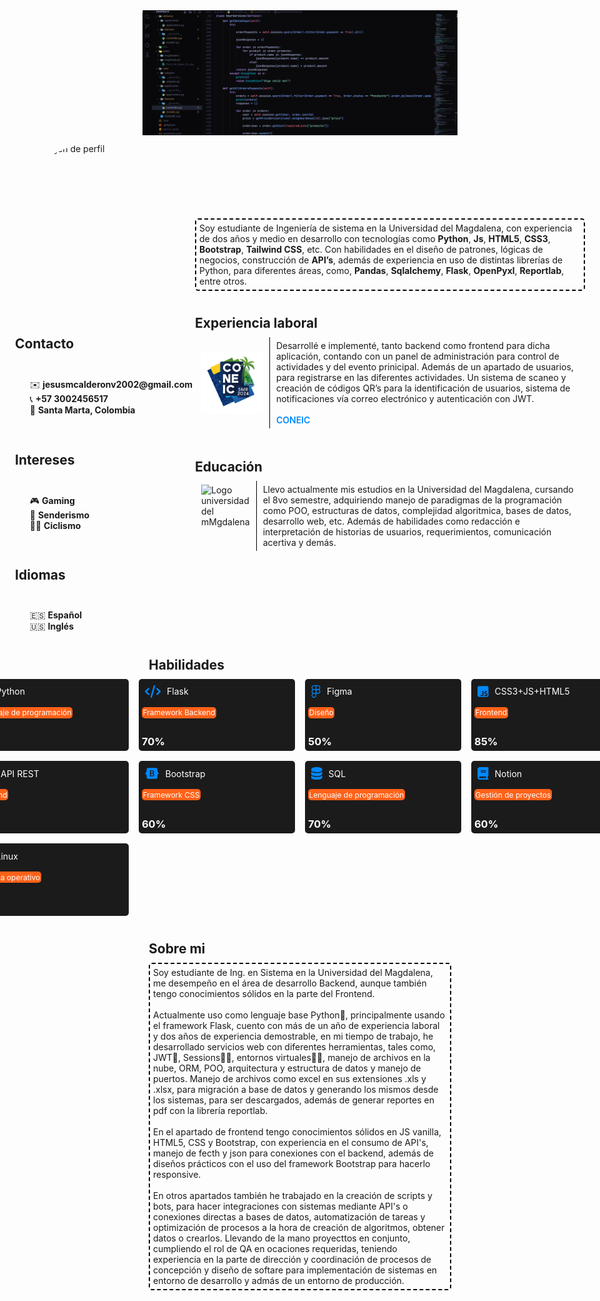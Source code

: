 <style>
        * {
  margin: 0;
}
.container {
  position: relative;
}
.container .portada {
  height: 200px;
  width: 100vw;
  -o-object-fit: cover;
     object-fit: cover;
  transition: transform 0.3s ease-in-out;
}
.container h1 {
  position: absolute;
  top: 50%;
  left: 50%;
  transform: translate(-50%, -50%);
  color: white;
  width: -moz-max-content;
  width: max-content;
  background-color: 0;
  transition: all ease 0.3s;
  color: rgba(0, 0, 0, 0);
}
.container:hover .portada {
  transform: scale(1.2);
  filter: blur(5px);
}
.container:hover h1 {
  color: #fff;
}
.avatar {
  height: 250px;
  width: 250px;
  -webkit-clip-path: circle(50% at 50% 50%);
          clip-path: circle(50% at 50% 50%);
}
.center-horizontal, .tarjet .head {
  display: flex;
  justify-content: center;
  align-items: center;
  padding: 10px;
}
.myProfile,
.description {
  display: flex;
  flex-direction: column;
  justify-content: start;
  align-items: start;
}
.myProfile {
  min-width: 30vw;
}
.description {
  min-width: 65vw;
  row-gap: 10px;
}
.exp {
  border: 2px dashed black;
  border-radius: 5px;
  padding: 5px;
}
.title {
  margin-left: 10px;
}
ul {
  list-style: none;
}
.logo {
  height: 100px;
  width: 100px;
  padding-right: 10px;
}
.left-b {
  border: none;
  border-left: 1px solid #000;
  border-radius: 0;
  padding-left: 10px;
}
.cards {
  display: grid;
  grid-template-columns: repeat(4, 1fr);
  gap: 1rem;
  row-gap: 1rem;
}
@media (max-width: 780px) {
  .cards {
    grid-template-columns: repeat(2, 1fr);
  }
}
.tarjet {
  background-color: #1b1b1b;
  border-radius: 5px;
  min-height: 100px;
  width: 250px;
  color: #fff;
  transition: ease-in-out 0.3s;
}
.tarjet .head {
  justify-content: start;
  gap: 10px;
  height: -moz-max-content;
  height: max-content;
  display: flex;
  align-items: center;
}
.tarjet .head svg {
  fill: #08f;
  height: 20px;
  display: flex;
  justify-content: center;
  align-items: center;
}
.tarjet .head .skill {
  display: flex;
  justify-content: center;
  align-items: center;
  height: 20px;
}
.tarjet .type {
  background-color: #ff6118;
  padding: 1.5px;
  width: -moz-max-content;
  width: max-content;
  border-radius: 5px;
  margin: 5px;
  margin-right: 35px;
  font-size: 12px;
}
.tarjet .progress {
  padding: 5px;
}
.tarjet:hover {
  transform: scale(1.1);
  height: -moz-max-content;
  height: max-content;
}
.tarjet:hover .progress {
  position: absolute;
  text-shadow: #08f 1px 2px 10px;
}
a {
  text-decoration: none;
  color: #08f;
  font-weight: 600;
}/*# sourceMappingURL=custom.css.map */
</style>
<div class="container">
        <img class="portada" src="./data/portada.png">
        <h1>
            ¡Hola! Soy Jesús Calderón
        </h1>
    </div>
    <div class="center-horizontal">
        <div class="myProfile">
            <img class="avatar"
                src="https://avatars.githubusercontent.com/u/127170520?s=400&u=dba6761ecb322c433bfb0b65c36442bd26160d1d&v=4"
                alt="Mi imagen de perfil">
            <hr>
            <h2>Contacto</h2>
            <hr>
            <ul>
                <li>✉️ <b>jesusmcalderonv2002@gmail.com</b></li>
                <li>📞 <b>+57 3002456517</b></li>
                <li>📍 <b>Santa Marta, Colombia</b></li>
            </ul>
            <hr>
            <h2>Intereses</h2>
            <hr>
            <ul>
                <li>🎮 <b>Gaming</b></li>
                <li>🥾 <b>Senderismo</b></li>
                <li>🚴🏼 <b>Ciclismo</b></li>
            </ul>
            <hr>
            <h2>Idiomas</h2>
            <hr>
            <ul>
                <li>🇪🇸 <b>Español</b></li>
                <li>🇺🇸 <b>Inglés</b></li>
            </ul>
        </div>
        <div class="description">
            <div class="exp">
                Soy estudiante de Ingeniería de sistema en la Universidad del Magdalena, con experiencia de dos años y
                medio en desarrollo con tecnologías como <b>Python</b>, <b>Js</b>, <b>HTML5</b>, <b>CSS3</b>,
                <b>Bootstrap</b>, <b>Tailwind CSS</b>, etc.
                Con habilidades en el diseño de patrones, lógicas de negocios, construcción de <b>API’s</b>, además de
                experiencia en uso de distintas librerías de Python, para diferentes áreas, como, <b>Pandas</b>,
                <b>Sqlalchemy</b>,
                <b>Flask</b>, <b>OpenPyxl</b>, <b>Reportlab</b>, entre otros.
            </div>
            <div class="worker">
                <h2>Experiencia laboral</h2>
                <div class="center-horizontal">
                    <img class="logo" src="data/logo.png" alt="Logo coneic">
                    <div class="exp left-b">
                        Desarrollé e implementé, tanto backend como frontend para dicha aplicación, contando con un
                        panel de administración para control de actividades y del evento prinicipal. Además de un
                        apartado de usuarios, para registrarse en las diferentes actividades. Un sistema de scaneo y
                        creación de códigos QR’s para la identificación de usuarios, sistema de notificaciones vía
                        correo electrónico y autenticación con JWT.
                        <br><br>
                        <a href="https://www.coneic.org">CONEIC</a>
                    </div>
                </div>
            </div>
            <div class="education">
                <h2>Educación</h2>
                <div class="center-horizontal">
                    <img class="logo" src="https://cdn.unimagdalena.edu.co/images/escudo/black/512.png"
                        alt="Logo universidad del mMgdalena">
                    <div class="exp left-b">
                        Llevo actualmente mis estudios en la Universidad del Magdalena, cursando el 8vo semestre,
                        adquiriendo manejo de paradigmas de la programación como POO, estructuras de datos, complejidad
                        algoritmica, bases de datos, desarrollo web, etc. Además de habilidades como redacción e
                        interpretación de historias de usuarios, requerimientos, comunicación acertiva y demás.
                    </div>
                </div>
            </div>
        </div>
    </div>
    <h2 class="title">Habilidades</h2>
    <div class="center-horizontal cards">
        <div class="tarjet">
            <div class="head">
                <svg xmlns="http://www.w3.org/2000/svg" class="icon"
                    viewBox="0 0 448 512"><!--!Font Awesome Free 6.6.0 by @fontawesome - https://fontawesome.com License - https://fontawesome.com/license/free Copyright 2024 Fonticons, Inc.-->
                    <path
                        d="M439.8 200.5c-7.7-30.9-22.3-54.2-53.4-54.2h-40.1v47.4c0 36.8-31.2 67.8-66.8 67.8H172.7c-29.2 0-53.4 25-53.4 54.3v101.8c0 29 25.2 46 53.4 54.3 33.8 9.9 66.3 11.7 106.8 0 26.9-7.8 53.4-23.5 53.4-54.3v-40.7H226.2v-13.6h160.2c31.1 0 42.6-21.7 53.4-54.2 11.2-33.5 10.7-65.7 0-108.6zM286.2 404c11.1 0 20.1 9.1 20.1 20.3 0 11.3-9 20.4-20.1 20.4-11 0-20.1-9.2-20.1-20.4 .1-11.3 9.1-20.3 20.1-20.3zM167.8 248.1h106.8c29.7 0 53.4-24.5 53.4-54.3V91.9c0-29-24.4-50.7-53.4-55.6-35.8-5.9-74.7-5.6-106.8 .1-45.2 8-53.4 24.7-53.4 55.6v40.7h106.9v13.6h-147c-31.1 0-58.3 18.7-66.8 54.2-9.8 40.7-10.2 66.1 0 108.6 7.6 31.6 25.7 54.2 56.8 54.2H101v-48.8c0-35.3 30.5-66.4 66.8-66.4zm-6.7-142.6c-11.1 0-20.1-9.1-20.1-20.3 .1-11.3 9-20.4 20.1-20.4 11 0 20.1 9.2 20.1 20.4s-9 20.3-20.1 20.3z" />
                </svg>
                <div class="skill">Python</div>
            </div>
            <div class="type">
                Lenguaje de programación
            </div>
            <h3 class="progress">
                90%
            </h3>
        </div>
        <div class="tarjet">
            <div class="head">
                <svg xmlns="http://www.w3.org/2000/svg" class="icon"
                    viewBox="0 0 640 512"><!--!Font Awesome Free 6.6.0 by @fontawesome - https://fontawesome.com License - https://fontawesome.com/license/free Copyright 2024 Fonticons, Inc.-->
                    <path
                        d="M392.8 1.2c-17-4.9-34.7 5-39.6 22l-128 448c-4.9 17 5 34.7 22 39.6s34.7-5 39.6-22l128-448c4.9-17-5-34.7-22-39.6zm80.6 120.1c-12.5 12.5-12.5 32.8 0 45.3L562.7 256l-89.4 89.4c-12.5 12.5-12.5 32.8 0 45.3s32.8 12.5 45.3 0l112-112c12.5-12.5 12.5-32.8 0-45.3l-112-112c-12.5-12.5-32.8-12.5-45.3 0zm-306.7 0c-12.5-12.5-32.8-12.5-45.3 0l-112 112c-12.5 12.5-12.5 32.8 0 45.3l112 112c12.5 12.5 32.8 12.5 45.3 0s12.5-32.8 0-45.3L77.3 256l89.4-89.4c12.5-12.5 12.5-32.8 0-45.3z" />
                </svg>
                <div class="skill">Flask</div>
            </div>
            <div class="type">
                Framework Backend
            </div>
            <h3 class="progress">
                70%
            </h3>
        </div>
        <div class="tarjet">
            <div class="head">
                <svg xmlns="http://www.w3.org/2000/svg" class="icon"
                    viewBox="0 0 384 512"><!--!Font Awesome Free 6.6.0 by @fontawesome - https://fontawesome.com License - https://fontawesome.com/license/free Copyright 2024 Fonticons, Inc.-->
                    <path
                        d="M14 95.8C14 42.9 56.9 0 109.8 0H274.2C327.1 0 370 42.9 370 95.8C370 129.3 352.8 158.8 326.7 175.9C352.8 193 370 222.5 370 256C370 308.9 327.1 351.8 274.2 351.8H272.1C247.3 351.8 224.7 342.4 207.7 326.9V415.2C207.7 468.8 163.7 512 110.3 512C57.5 512 14 469.2 14 416.2C14 382.7 31.2 353.2 57.2 336.1C31.2 319 14 289.5 14 256C14 222.5 31.2 193 57.2 175.9C31.2 158.8 14 129.3 14 95.8zM176.3 191.6H109.8C74.2 191.6 45.4 220.4 45.4 256C45.4 291.4 74 320.2 109.4 320.4C109.5 320.4 109.7 320.4 109.8 320.4H176.3V191.6zM207.7 256C207.7 291.6 236.5 320.4 272.1 320.4H274.2C309.7 320.4 338.6 291.6 338.6 256C338.6 220.4 309.7 191.6 274.2 191.6H272.1C236.5 191.6 207.7 220.4 207.7 256zM109.8 351.8C109.7 351.8 109.5 351.8 109.4 351.8C74 352 45.4 380.8 45.4 416.2C45.4 451.7 74.6 480.6 110.3 480.6C146.6 480.6 176.3 451.2 176.3 415.2V351.8H109.8zM109.8 31.4C74.2 31.4 45.4 60.2 45.4 95.8C45.4 131.4 74.2 160.2 109.8 160.2H176.3V31.4H109.8zM207.7 160.2H274.2C309.7 160.2 338.6 131.4 338.6 95.8C338.6 60.2 309.7 31.4 274.2 31.4H207.7V160.2z" />
                </svg>
                <div class="skill">Figma</div>
            </div>
            <div class="type">
                Diseño
            </div>
            <h3 class="progress">
                50%
            </h3>
        </div>
        <div class="tarjet">
            <div class="head">
                <svg xmlns="http://www.w3.org/2000/svg"
                    viewBox="0 0 448 512"><!--!Font Awesome Free 6.6.0 by @fontawesome - https://fontawesome.com License - https://fontawesome.com/license/free Copyright 2024 Fonticons, Inc.-->
                    <path
                        d="M448 96c0-35.3-28.7-64-64-64H64C28.7 32 0 60.7 0 96V416c0 35.3 28.7 64 64 64H384c35.3 0 64-28.7 64-64V96zM180.9 444.9c-33.7 0-53.2-17.4-63.2-38.5L152 385.7c6.6 11.7 12.6 21.6 27.1 21.6c13.8 0 22.6-5.4 22.6-26.5V237.7h42.1V381.4c0 43.6-25.6 63.5-62.9 63.5zm85.8-43L301 382.1c9 14.7 20.8 25.6 41.5 25.6c17.4 0 28.6-8.7 28.6-20.8c0-14.4-11.4-19.5-30.7-28l-10.5-4.5c-30.4-12.9-50.5-29.2-50.5-63.5c0-31.6 24.1-55.6 61.6-55.6c26.8 0 46 9.3 59.8 33.7L368 290c-7.2-12.9-15-18-27.1-18c-12.3 0-20.1 7.8-20.1 18c0 12.6 7.8 17.7 25.9 25.6l10.5 4.5c35.8 15.3 55.9 31 55.9 66.2c0 37.8-29.8 58.6-69.7 58.6c-39.1 0-64.4-18.6-76.7-43z" />
                </svg>
                <div class="skill">CSS3+JS+HTML5</div>
            </div>
            <div class="type">
                Frontend
            </div>
            <h3 class="progress">
                85%
            </h3>
        </div>
        <div class="tarjet">
            <div class="head">
                <svg xmlns="http://www.w3.org/2000/svg"
                    viewBox="0 0 640 512"><!--!Font Awesome Free 6.6.0 by @fontawesome - https://fontawesome.com License - https://fontawesome.com/license/free Copyright 2024 Fonticons, Inc.-->
                    <path
                        d="M0 336c0 79.5 64.5 144 144 144l368 0c70.7 0 128-57.3 128-128c0-61.9-44-113.6-102.4-125.4c4.1-10.7 6.4-22.4 6.4-34.6c0-53-43-96-96-96c-19.7 0-38.1 6-53.3 16.2C367 64.2 315.3 32 256 32C167.6 32 96 103.6 96 192c0 2.7 .1 5.4 .2 8.1C40.2 219.8 0 273.2 0 336z" />
                </svg>
                <div class="skill">API REST</div>
            </div>
            <div class="type">
                Backend
            </div>
            <h3 class="progress">
                80%
            </h3>
        </div>
        <div class="tarjet">
            <div class="head">
                <svg xmlns="http://www.w3.org/2000/svg"
                    viewBox="0 0 576 512"><!--!Font Awesome Free 6.6.0 by @fontawesome - https://fontawesome.com License - https://fontawesome.com/license/free Copyright 2024 Fonticons, Inc.-->
                    <path
                        d="M333.5 201.4c0-22.1-15.6-34.3-43-34.3h-50.4v71.2h42.5C315.4 238.2 333.5 225 333.5 201.4zM517 188.6c-9.5-30.9-10.9-68.8-9.8-98.1c1.1-30.5-22.7-58.5-54.7-58.5H123.7c-32.1 0-55.8 28.1-54.7 58.5c1 29.3-.3 67.2-9.8 98.1c-9.6 31-25.7 50.6-52.2 53.1v28.5c26.4 2.5 42.6 22.1 52.2 53.1c9.5 30.9 10.9 68.8 9.8 98.1c-1.1 30.5 22.7 58.5 54.7 58.5h328.7c32.1 0 55.8-28.1 54.7-58.5c-1-29.3 .3-67.2 9.8-98.1c9.6-31 25.7-50.6 52.1-53.1v-28.5C542.7 239.2 526.5 219.6 517 188.6zM300.2 375.1h-97.9V136.8h97.4c43.3 0 71.7 23.4 71.7 59.4c0 25.3-19.1 47.9-43.5 51.8v1.3c33.2 3.6 55.5 26.6 55.5 58.3C383.4 349.7 352.1 375.1 300.2 375.1zM290.2 266.4h-50.1v78.4h52.3c34.2 0 52.3-13.7 52.3-39.5C344.7 279.6 326.1 266.4 290.2 266.4z" />
                </svg>
                <div class="skill">Bootstrap</div>
            </div>
            <div class="type">
                Framework CSS
            </div>
            <h3 class="progress">
                60%
            </h3>
        </div>
        <div class="tarjet">
            <div class="head">
                <svg xmlns="http://www.w3.org/2000/svg"
                    viewBox="0 0 448 512"><!--!Font Awesome Free 6.6.0 by @fontawesome - https://fontawesome.com License - https://fontawesome.com/license/free Copyright 2024 Fonticons, Inc.-->
                    <path
                        d="M448 80l0 48c0 44.2-100.3 80-224 80S0 172.2 0 128L0 80C0 35.8 100.3 0 224 0S448 35.8 448 80zM393.2 214.7c20.8-7.4 39.9-16.9 54.8-28.6L448 288c0 44.2-100.3 80-224 80S0 332.2 0 288L0 186.1c14.9 11.8 34 21.2 54.8 28.6C99.7 230.7 159.5 240 224 240s124.3-9.3 169.2-25.3zM0 346.1c14.9 11.8 34 21.2 54.8 28.6C99.7 390.7 159.5 400 224 400s124.3-9.3 169.2-25.3c20.8-7.4 39.9-16.9 54.8-28.6l0 85.9c0 44.2-100.3 80-224 80S0 476.2 0 432l0-85.9z" />
                </svg>
                <div class="skill">SQL</div>
            </div>
            <div class="type">
                Lenguaje de programación
            </div>
            <h3 class="progress">
                70%
            </h3>
        </div>
        <div class="tarjet">
            <div class="head">
                <svg xmlns="http://www.w3.org/2000/svg"
                    viewBox="0 0 448 512"><!--!Font Awesome Free 6.6.0 by @fontawesome - https://fontawesome.com License - https://fontawesome.com/license/free Copyright 2024 Fonticons, Inc.-->
                    <path
                        d="M96 0C43 0 0 43 0 96L0 416c0 53 43 96 96 96l288 0 32 0c17.7 0 32-14.3 32-32s-14.3-32-32-32l0-64c17.7 0 32-14.3 32-32l0-320c0-17.7-14.3-32-32-32L384 0 96 0zm0 384l256 0 0 64L96 448c-17.7 0-32-14.3-32-32s14.3-32 32-32zm32-240c0-8.8 7.2-16 16-16l192 0c8.8 0 16 7.2 16 16s-7.2 16-16 16l-192 0c-8.8 0-16-7.2-16-16zm16 48l192 0c8.8 0 16 7.2 16 16s-7.2 16-16 16l-192 0c-8.8 0-16-7.2-16-16s7.2-16 16-16z" />
                </svg>
                <div class="skill">Notion</div>
            </div>
            <div class="type">
                Gestión de proyectos
            </div>
            <h3 class="progress">
                60%
            </h3>
        </div>
        <div class="tarjet">
            <div class="head">
                <svg xmlns="http://www.w3.org/2000/svg"
                    viewBox="0 0 448 512"><!--!Font Awesome Free 6.6.0 by @fontawesome - https://fontawesome.com License - https://fontawesome.com/license/free Copyright 2024 Fonticons, Inc.-->
                    <path
                        d="M0 255.8C.1 132.2 100.3 32 224 32C347.7 32 448 132.3 448 256C448 379.7 347.8 479.9 224.1 480H50.9C22.8 480 .1 457.3 0 429.2H0V255.8H0zM342.6 192.7C342.6 153 307 124.2 269.4 124.2C234.5 124.2 203.6 150.5 199.3 184.1C199.1 187.9 198.9 189.1 198.9 192.6C198.8 213.7 198.9 235.4 198.1 257C199 283.1 199.1 309.1 198.1 333.6C198.1 360.7 178.7 379.1 153.4 379.1C128.1 379.1 107.6 358.9 107.6 333.6C108.1 305.9 130.2 288.3 156.1 287.5H156.3L182.6 287.3V250L156.3 250.2C109.2 249.8 71.7 286.7 70.4 333.6C70.4 379.2 107.9 416.5 153.4 416.5C196.4 416.5 232.1 382.9 236 340.9L236.2 287.4L268.8 287.1C294.1 287.3 293.8 249.3 268.6 249.8L236.2 250.1C236.2 243.7 236.3 237.3 236.3 230.9C236.4 218.2 236.4 205.5 236.2 192.7C236.3 176.2 252 161.5 269.4 161.5C286.9 161.5 305.3 170.2 305.3 192.7C305.3 195.9 305.2 197.8 305 199C303.1 209.5 310.2 219.4 320.7 220.9C331.3 222.4 340.9 214.8 341.9 204.3C342.5 200.1 342.6 196.4 342.6 192.7H342.6z" />
                </svg>
                <div class="skill">Linux</div>
            </div>
            <div class="type">
                Sistema operativo
            </div>
            <h3 class="progress">
                55%
            </h3>
        </div>
    </div>
    <h2 class="title">Sobre mi</h2>
    <div class="center-horizontal">
        <div class="exp">
            Soy estudiante de Ing. en Sistema en la Universidad del Magdalena, me desempeño en el área de desarrollo
            Backend, aunque también tengo conocimientos sólidos en la parte del Frontend.
            <br><br>
            Actualmente uso como lenguaje base Python🐍, principalmente usando el framework Flask, cuento con más de un
            año de experiencia laboral y dos años de experiencia demostrable, en mi tiempo de trabajo, he desarrollado
            servicios web con diferentes herramientas, tales como, JWT🔐, Sessions👨‍💻, entornos virtuales🧑‍💻, manejo
            de archivos en la nube, ORM, POO, arquitectura y estructura de datos y manejo de puertos. Manejo de archivos
            como excel en sus extensiones .xls y .xlsx, para migración a base de datos y generando los mismos desde los
            sistemas, para ser descargados, además de generar reportes en pdf con la librería reportlab.
            <br><br>
            En el apartado de frontend tengo conocimientos sólidos en JS vanilla, HTML5, CSS y Bootstrap, con
            experiencia en el consumo de API's, manejo de fecth y json para conexiones con el backend, además de diseños
            prácticos con el uso del framework Bootstrap para hacerlo responsive.
            <br><br>
            En otros apartados también he trabajado en la creación de scripts y bots, para hacer integraciones con
            sistemas mediante API's o conexiones directas a bases de datos, automatización de tareas y optimización de
            procesos a la hora de creación de algoritmos, obtener datos o crearlos. Llevando de la mano proyecttos en
            conjunto, cumpliendo el rol de QA en ocaciones requeridas, teniendo experiencia en la parte de dirección y
            coordinación de procesos de concepción y diseño de softare para implementación de sistemas en entorno de
            desarrollo y admás de un entorno de producción.
        </div>
    </div>
